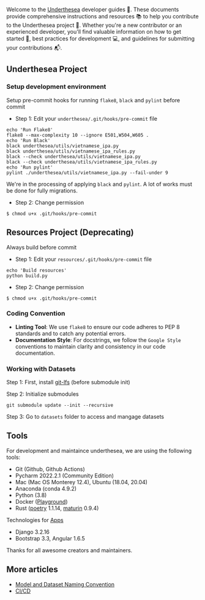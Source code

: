 Welcome to the [Underthesea](https://github.com/undertheseanlp/underthesea) developer guides 🌊. These documents provide comprehensive instructions and resources 📚 to help you contribute to the Underthesea project 🐠. Whether you're a new contributor or an experienced developer, you'll find valuable information on how to get started 🚀, best practices for development 💻, and guidelines for submitting your contributions 📬.

## Underthesea Project

### Setup development environment

Setup pre-commit hooks for running `flake8`, `black` and `pylint` before commit

* Step 1: Edit your `underthesea/.git/hooks/pre-commit` file 

```
echo 'Run Flake8'
flake8 --max-complexity 10 --ignore E501,W504,W605 .
echo 'Run Black'
black underthesea/utils/vietnamese_ipa.py
black underthesea/utils/vietnamese_ipa_rules.py
black --check underthesea/utils/vietnamese_ipa.py
black --check underthesea/utils/vietnamese_ipa_rules.py
echo 'Run pylint'
pylint ./underthesea/utils/vietnamese_ipa.py --fail-under 9
```

We're in the processing of applying `black` and `pylint`. A lot of works must be done for fully migrations.

* Step 2: Change permission 

```
$ chmod u+x .git/hooks/pre-commit
```

## Resources Project (Deprecating)

Always build before commit

* Step 1: Edit your `resources/.git/hooks/pre-commit` file 

```
echo 'Build resources'
python build.py
```
* Step 2: Change permission 

```
$ chmod u+x .git/hooks/pre-commit
```

### Coding Convention

- **Linting Tool**: We use `flake8` to ensure our code adheres to PEP 8 standards and to catch any potential errors.
- **Documentation Style**: For docstrings, we follow the `Google Style` conventions to maintain clarity and consistency in our code documentation.

### Working with Datasets

Step 1: First, install [git-lfs](https://git-lfs.com/) (before submodule init)

Step 2: Initialize submodules

```
git submodule update --init --recursive
```

Step 3: Go to `datasets` folder to access and mangage datasets

## Tools 

For development and maintaince underthesea, we are using the following tools:

* Git (Github, Github Actions)
* Pycharm 2022.2.1 (Community Edition)
* Mac (Mac OS Monterey 12.4), Ubuntu (18.04, 20.04)
* Anaconda (conda 4.9.2)
* Python (3.8)
* Docker ([Playground](https://labs.play-with-docker.com/))
* Rust ([poetry](https://github.com/poem-web/poem) 1.1.14, [maturin](https://github.com/PyO3/maturin) 0.9.4)

Technologies for [Apps](https://github.com/undertheseanlp/underthesea/tree/main/apps)

* Django 3.2.16
* Bootstrap 3.3, Angular 1.6.5

Thanks for all awesome creators and maintainers.

## More articles

* [Model and Dataset Naming Convention](https://github.com/undertheseanlp/underthesea/wiki/Quy-t%E1%BA%AFc-%C4%91%E1%BA%B7t-t%C3%AAn-file-model-v%C3%A0-dataset)
* [CI/CD](https://github.com/undertheseanlp/underthesea/wiki/CI-CD)
